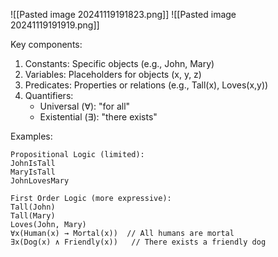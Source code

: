 
![[Pasted image 20241119191823.png]]
![[Pasted image 20241119191919.png]]


Key components:

1. Constants: Specific objects (e.g., John, Mary)
2. Variables: Placeholders for objects (x, y, z)
3. Predicates: Properties or relations (e.g., Tall(x), Loves(x,y))
4. Quantifiers:
   - Universal (∀): "for all"
   - Existential (∃): "there exists"

Examples:
```
Propositional Logic (limited):
JohnIsTall
MaryIsTall
JohnLovesMary

First Order Logic (more expressive):
Tall(John)
Tall(Mary)
Loves(John, Mary)
∀x(Human(x) → Mortal(x))  // All humans are mortal
∃x(Dog(x) ∧ Friendly(x))   // There exists a friendly dog
```

